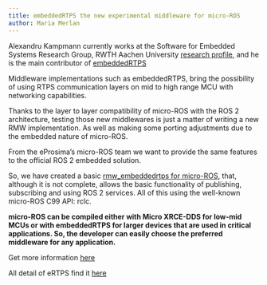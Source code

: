 ```yaml
---
title: embeddedRTPS the new experimental middleware for micro-ROS
author: Maria Merlan
---
```

Alexandru Kampmann currently works at the Software for Embedded Systems Research Group, RWTH Aachen University [research profile](https://www.researchgate.net/profile/Alexandru-Kampmann-2), and he is the main contributor of [embeddedRTPS](https://github.com/embedded-software-laboratory/embeddedRTPS)

Middleware implementations such as embeddedRTPS, bring the possibility of using RTPS communication layers on mid to high range MCU with networking capabilities.

Thanks to the layer to layer compatibility of micro-ROS with the ROS 2 architecture, testing those new middlewares is just a matter of writing a new RMW implementation. As well as making some porting adjustments due to the embedded nature of micro-ROS.


From the eProsima’s micro-ROS team we want to provide the same features to the official ROS 2 embedded solution.

So, we have created a basic [rmw_embeddedrtps for micro-ROS](https://github.com/micro-ROS/rmw_embeddedrtps), that, although it is not complete, allows the basic functionality of publishing, subscribing and using ROS 2 services. All of this using the well-known micro-ROS C99 API: rclc.

**micro-ROS can be compiled either with Micro XRCE-DDS for low-mid MCUs or with embeddedRTPS for larger devices that are used in critical applications. So, the developer can easily choose the preferred middleware for any application.**

Get more information [here](https://discourse.ros.org/t/embeddedrtps-the-new-experimental-middleware-for-micro-ros/22741?u=mamerlan)

All detail of eRTPS find it [here](https://www.youtube.com/watch?v=AHs_Ysi6IGw)
